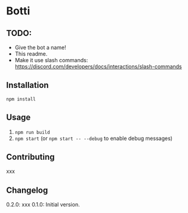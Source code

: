 # Botti

## TODO:

- Give the bot a name!
- This readme.
- Make it use slash commands: https://discord.com/developers/docs/interactions/slash-commands

## Installation

`npm install`

## Usage

1. `npm run build`
2. `npm start` (or `npm start -- --debug` to enable debug messages)

## Contributing

xxx

## Changelog

0.2.0: xxx
0.1.0: Initial version.
